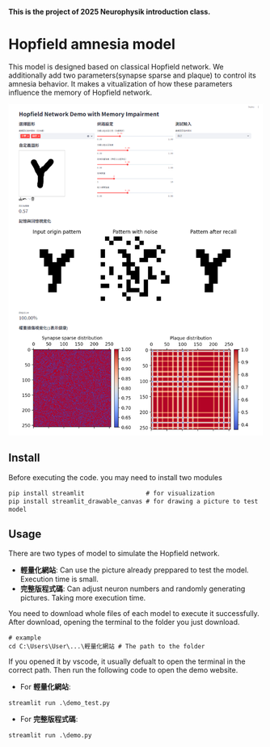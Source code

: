 **This is the project of 2025 Neurophysik introduction class.**

# Hopfield amnesia model

This model is designed based on classical Hopfield network. We additionally add two parameters(synapse sparse and plaque) to control its amnesia behavior. It makes a vitualization of how these parameters influence the memory of Hopfield network.

![screenshot](assets/screenshot_demo.png)

## Install

Before executing the code. you may need to install two modules

```
pip install streamlit                 # for visualization
pip install streamlit_drawable_canvas # for drawing a picture to test model
```

## Usage

There are two types of model to simulate the Hopfield network.

  - **輕量化網站**: Can use the picture already preppared to test the model. Execution time is small.
  - **完整版程式碼**: Can adjust neuron numbers and randomly generating pictures. Taking more execution time.

You need to download whole files of each model to execute it successfully. After download, opening the terminal to the folder you just download.

```
# example
cd C:\Users\User\...\輕量化網站 # The path to the folder
```

If you opened it by vscode, it usually defualt to open the terminal in the correct path. Then run the following code to open the demo website.

  - For **輕量化網站**:

  ```
  streamlit run .\demo_test.py
  ```

  - For **完整版程式碼**:
  ```
  streamlit run .\demo.py
  ```
